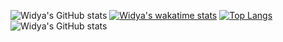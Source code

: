 ![Widya's GitHub stats](https://github-readme-stats.vercel.app/api?username=widyaageng&count_private=true)
[![Widya's wakatime stats](https://github-readme-stats.vercel.app/api/wakatime?username=widyaageng)](https://github.com/widyaageng/github-readme-stats)
[![Top Langs](https://github-readme-stats.vercel.app/api/top-langs/?username=widyaageng&langs_count=8)](https://github.com/widyaageng/github-readme-stats)
![Widya's GitHub stats](https://github-readme-stats.vercel.app/api?username=widyaageng&show_icons=true)
